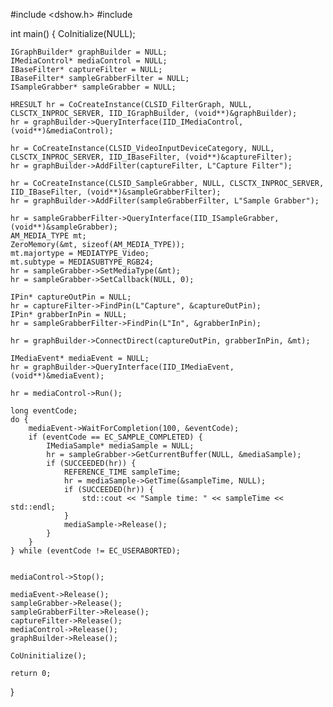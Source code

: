#include <dshow.h>
#include <iostream>

int main() {
    CoInitialize(NULL);

    IGraphBuilder* graphBuilder = NULL;
    IMediaControl* mediaControl = NULL;
    IBaseFilter* captureFilter = NULL;
    IBaseFilter* sampleGrabberFilter = NULL;
    ISampleGrabber* sampleGrabber = NULL;

    HRESULT hr = CoCreateInstance(CLSID_FilterGraph, NULL, CLSCTX_INPROC_SERVER, IID_IGraphBuilder, (void**)&graphBuilder);
    hr = graphBuilder->QueryInterface(IID_IMediaControl, (void**)&mediaControl);

    hr = CoCreateInstance(CLSID_VideoInputDeviceCategory, NULL, CLSCTX_INPROC_SERVER, IID_IBaseFilter, (void**)&captureFilter);
    hr = graphBuilder->AddFilter(captureFilter, L"Capture Filter");

    hr = CoCreateInstance(CLSID_SampleGrabber, NULL, CLSCTX_INPROC_SERVER, IID_IBaseFilter, (void**)&sampleGrabberFilter);
    hr = graphBuilder->AddFilter(sampleGrabberFilter, L"Sample Grabber");

    hr = sampleGrabberFilter->QueryInterface(IID_ISampleGrabber, (void**)&sampleGrabber);
    AM_MEDIA_TYPE mt;
    ZeroMemory(&mt, sizeof(AM_MEDIA_TYPE));
    mt.majortype = MEDIATYPE_Video;
    mt.subtype = MEDIASUBTYPE_RGB24;
    hr = sampleGrabber->SetMediaType(&mt);
    hr = sampleGrabber->SetCallback(NULL, 0);

    IPin* captureOutPin = NULL;
    hr = captureFilter->FindPin(L"Capture", &captureOutPin);
    IPin* grabberInPin = NULL;
    hr = sampleGrabberFilter->FindPin(L"In", &grabberInPin);

    hr = graphBuilder->ConnectDirect(captureOutPin, grabberInPin, &mt);

    IMediaEvent* mediaEvent = NULL;
    hr = graphBuilder->QueryInterface(IID_IMediaEvent, (void**)&mediaEvent);

    hr = mediaControl->Run();

    long eventCode;
    do {
        mediaEvent->WaitForCompletion(100, &eventCode);
        if (eventCode == EC_SAMPLE_COMPLETED) {
            IMediaSample* mediaSample = NULL;
            hr = sampleGrabber->GetCurrentBuffer(NULL, &mediaSample);
            if (SUCCEEDED(hr)) {
                REFERENCE_TIME sampleTime;
                hr = mediaSample->GetTime(&sampleTime, NULL);
                if (SUCCEEDED(hr)) {
                    std::cout << "Sample time: " << sampleTime << std::endl;
                }
                mediaSample->Release();
            }
        }
    } while (eventCode != EC_USERABORTED);


    mediaControl->Stop();

    mediaEvent->Release();
    sampleGrabber->Release();
    sampleGrabberFilter->Release();
    captureFilter->Release();
    mediaControl->Release();
    graphBuilder->Release();

    CoUninitialize();

    return 0;
}